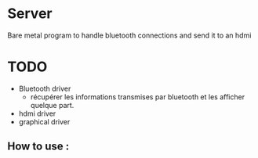 # Server 

Bare metal program to handle bluetooth connections and send it to an hdmi 

# TODO 

 - Bluetooth driver 
   - récupérer les informations transmises par bluetooth et les afficher quelque part.
 - hdmi driver 
 - graphical driver

## How to use :

